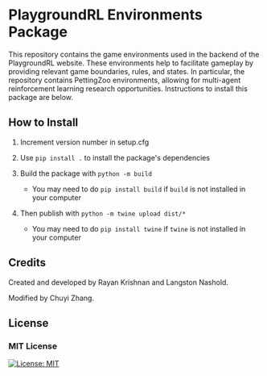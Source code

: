 # PlaygroundRL Environments Package

This repository contains the game environments used in the backend
of the PlaygroundRL website. These environments help to facilitate
gameplay by providing relevant game boundaries, rules, and states.
In particular, the repository contains PettingZoo environments,
allowing for multi-agent reinforcement learning research opportunities. 
Instructions to install this package are below. 

## How to Install

1. Increment version number in setup.cfg

2. Use `pip install .` to install the package's dependencies

3. Build the package with 
`python -m build` 
    - You may need to do `pip install build` if `build` is not installed in your computer

4. Then publish with 
`python -m twine upload dist/*`
    - You may need to do 
      `pip install twine` if `twine` is not installed in your computer

## Credits

Created and developed by Rayan Krishnan and Langston Nashold. 

Modified by Chuyi Zhang.

## License

### MIT License 

[![License: MIT](https://img.shields.io/badge/License-MIT-yellow.svg)](https://opensource.org/licenses/MIT)

